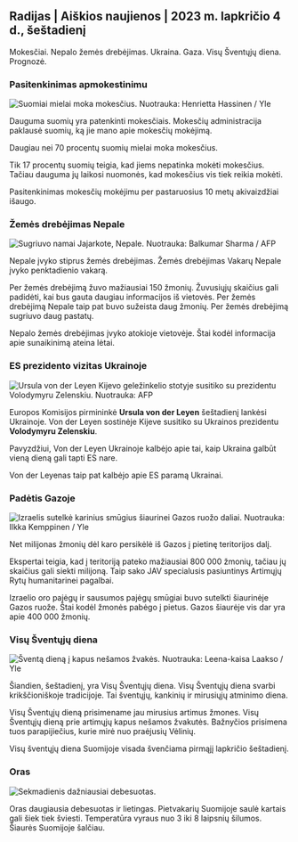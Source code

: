 ## Radijas \| Aiškios naujienos \| 2023 m. lapkričio 4 d., šeštadienį

Mokesčiai. Nepalo žemės drebėjimas. Ukraina. Gaza. Visų Šventųjų diena. Prognozė.

### Pasitenkinimas apmokestinimu

![Suomiai mielai moka mokesčius. Nuotrauka: Henrietta Hassinen / Yle](https://images.cdn.yle.fi/image/upload/c_crop,h_3061,w_5443,x_0,y_226/ar_1.7777777777777777,c_fill,g_faces/,h_170/d_170q_auto:eco/f_auto/fl_lossy/v1692510416/39-115736664dc9b0569c81)

Dauguma suomių yra patenkinti mokesčiais. Mokesčių administracija paklausė suomių, ką jie mano apie mokesčių mokėjimą.

Daugiau nei 70 procentų suomių mielai moka mokesčius.

Tik 17 procentų suomių teigia, kad jiems nepatinka mokėti mokesčius. Tačiau dauguma jų laikosi nuomonės, kad mokesčius vis tiek reikia mokėti.

Pasitenkinimas mokesčių mokėjimu per pastaruosius 10 metų akivaizdžiai išaugo.

### Žemės drebėjimas Nepale

![Sugriuvo namai Jajarkote, Nepale. Nuotrauka: Balkumar Sharma / AFP](https://images.cdn.yle.fi/image/upload/c_crop,h_1350,w_2400,x_0,y_51/ar_1.7777777777777777,c_fill,g_faces,h_6275.0/d_1275,0q_auto:eco/f_auto/fl_lossy/v1699091137/39-1195827654612690580a)

Nepale įvyko stiprus žemės drebėjimas. Žemės drebėjimas Vakarų Nepale įvyko penktadienio vakarą.

Per žemės drebėjimą žuvo mažiausiai 150 žmonių. Žuvusiųjų skaičius gali padidėti, kai bus gauta daugiau informacijos iš vietovės. Per žemės drebėjimą Nepale taip pat buvo sužeista daug žmonių. Per žemės drebėjimą sugriuvo daug pastatų.

Nepalo žemės drebėjimas įvyko atokioje vietovėje. Štai kodėl informacija apie sunaikinimą ateina lėtai.

### ES prezidento vizitas Ukrainoje

![Ursula von der Leyen Kijevo geležinkelio stotyje susitiko su prezidentu Volodymyru Zelenskiu. Nuotrauka: AFP](https://images.cdn.yle.fi/image/upload/c_crop,h_1687,w_3000,x_0,y_305/ar_1.777777777777777,c_fill,g_faces,h_675,w_pr_120.co/d_pr_120.co./f_auto/fl_lossy/v1699098434/39-119583265462e51258c1)

Europos Komisijos pirmininkė **Ursula von der Leyen** šeštadienį lankėsi Ukrainoje. Von der Leyen sostinėje Kijeve susitiko su Ukrainos prezidentu **Volodymyru Zelenskiu**.

Pavyzdžiui, Von der Leyen Ukrainoje kalbėjo apie tai, kaip Ukraina galbūt vieną dieną gali tapti ES nare.

Von der Leyenas taip pat kalbėjo apie ES paramą Ukrainai.

### Padėtis Gazoje

![Izraelis sutelkė karinius smūgius šiaurinei Gazos ruožo daliai. Nuotrauka: Ilkka Kemppinen / Yle](https://images.cdn.yle.fi/image/upload/c_crop,h_1121,w_1994,x_5,y_0/ar_1.7777777777777777,c_fill,g_faces,h_1270,/w_1270,/wq_auto:eco/f_auto/fl_lossy/v1699023208/39-1195711654506b2bc2d4)

Net milijonas žmonių dėl karo persikėlė iš Gazos į pietinę teritorijos dalį.

Ekspertai teigia, kad į teritoriją pateko mažiausiai 800 000 žmonių, tačiau jų skaičius gali siekti milijoną. Taip sako JAV specialusis pasiuntinys Artimųjų Rytų humanitarinei pagalbai.

Izraelio oro pajėgų ir sausumos pajėgų smūgiai buvo sutelkti šiaurinėje Gazos ruože. Štai kodėl žmonės pabėgo į pietus. Gazos šiaurėje vis dar yra apie 400 000 žmonių.

### Visų Šventųjų diena

![Šventą dieną į kapus nešamos žvakės. Nuotrauka: Leena-kaisa Laakso / Yle](https://images.cdn.yle.fi/image/upload/c_crop,h_2268,w_4032,x_0,y_435/ar_1.7777777777777777,c_fill,g_faces,w_dpr.170/0/q_auto:eco/f_auto/fl_lossy/v1699101771/39-119586665463c1d71d1c)

Šiandien, šeštadienį, yra Visų Šventųjų diena. Visų Šventųjų diena svarbi krikščioniškoje tradicijoje. Tai šventųjų, kankinių ir mirusiųjų atminimo diena.

Visų Šventųjų dieną prisimename jau mirusius artimus žmones. Visų Šventųjų dieną prie artimųjų kapus nešamos žvakutės. Bažnyčios prisimena tuos parapijiečius, kurie mirė nuo praėjusių Vėlinių.

Visų šventųjų diena Suomijoje visada švenčiama pirmąjį lapkričio šeštadienį.

### Oras

![Sekmadienis dažniausiai debesuotas.](https://images.cdn.yle.fi/image/upload/c_crop,h_1080,w_1919,x_0,y_0/ar_1.7777777777777777,c_fill,g_faces,h_1210,/wd/q_auto:eco/f_auto/fl_lossy/v1699111715/39-1195891654662ff4432c)

Oras daugiausia debesuotas ir lietingas. Pietvakarių Suomijoje saulė kartais gali šiek tiek šviesti. Temperatūra vyraus nuo 3 iki 8 laipsnių šilumos. Šiaurės Suomijoje šalčiau.